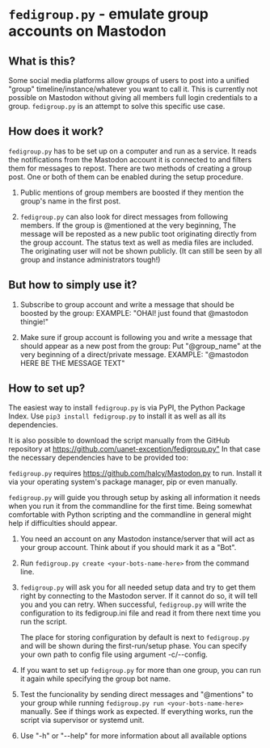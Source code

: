 `fedigroup.py` - emulate group accounts on Mastodon
=================================================

What is this?
-------------

Some social media platforms allow groups of users to post into a unified "group"
timeline/instance/whatever you want to call it. This is currently not possible
on Mastodon without giving all members full login credentials to a group.
`fedigroup.py` is an attempt to solve this specific use case.

How does it work?
-----------------

`fedigroup.py` has to be set up on a computer and run as a service. It reads the
notifications from the Mastodon account it is connected to and filters them for
messages to repost. There are two methods of creating a group post. One or both
of them can be enabled during the setup procedure.

1. Public mentions of group members are boosted if they mention the group's
   name in the first post.

2. `fedigroup.py` can also look for direct messages from following members. If the
   group is @mentioned at the very beginning, The message will be reposted as
   a new public toot originating directly from the group account. The status
   text as well as media files are included. The originating user will not be
   shown publicly. (It can still be seen by all group and instance
   administrators tough!)

But how to simply use it?
-------------------------

1. Subscribe to group account and write a message that should be boosted by the group:
   EXAMPLE: "OHAI! just found that @mastodon thingie!"

2. Make sure if group account is following you and write a message that should appear as a new post from the group:
   Put "@group_name" at the very beginning of a direct/private message.
   EXAMPLE: "@mastodon HERE BE THE MESSAGE TEXT"

How to set up?
--------------

The easiest way to install `fedigroup.py` is via PyPI, the Python Package Index.
Use `pip3 install fedigroup.py` to install it as well as all its dependencies.

It is also possible to download the script manually from the GitHub repository at
<https://github.com/uanet-exception/fedigroup.py"> In that case the necessary dependencies
have to be provided too:

`fedigroup.py` requires <https://github.com/halcy/Mastodon.py> to run. Install it via your
operating system's package manager, pip or even manually.

`fedigroup.py` will guide you through setup by asking all information it needs
when you run it from the commandline for the first time. Being somewhat
comfortable with Python scripting and the commandline in general might help
if difficulties should appear.

1. You need an account on any Mastodon instance/server that will act as your
   group account. Think about if you should mark it as a "Bot".

2. Run `fedigroup.py create <your-bots-name-here>` from the command line.

3. `fedigroup.py` will ask you for all needed setup data and try to get them
   right by connecting to the Mastodon server. If it cannot do so, it will
   tell you and you can retry. When successful, `fedigroup.py` will write the
   configuration to its fedigroup.ini file and read it from there next time
   you run the script.

   The place for storing configuration by default is next to `fedigroup.py` and
   will be shown during the first-run/setup phase.  You can specify your own path
   to config file using argument -c/--config.

4. If you want to set up `fedigroup.py` for more than one group, you can run it
   again while specifying the group bot name.

5. Test the funcionality by sending direct messages and "@mentions" to your
   group while running `fedigroup.py run <your-bots-name-here>` manually.
   See if things work as expected.
   If everything works, run the script via supervisor or systemd unit.

6. Use "-h" or "--help" for more information about all available options
